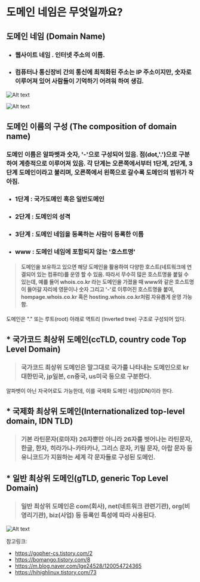 도메인 네임은 무엇일까요?
==========================
## 도메인 네임 (Domain Name)
- ### 웹사이트 네임 . 인터넷 주소의 이름. 
- ### 컴퓨터나 통신장비 간의 통신에 최적화된 주소는 IP 주소이지만, 숫자로 이루어져 있어 사람들이 기억하기 어려워 하여 생김.   

![Alt text](https://img1.daumcdn.net/thumb/R1280x0/?scode=mtistory2&fname=https%3A%2F%2Fblog.kakaocdn.net%2Fdn%2Fo5rxP%2FbtqDwdBlzkJ%2FWIolDKPjfswC6AF3k2xlWk%2Fimg.png)

![Alt text](https://blog.kakaocdn.net/dn/daixja/btqDwdOqa9y/tbBH8CI7NRp3YbQ5ko68Kk/img.gif)

## 도메인 이름의 구성 (The composition of domain name)
### 도메인 이름은 알파벳과 숫자, '-'으로 구성되어 있음. 점(dot,'.')으로 구분하여 계층적으로 이루어져 있음. 각 단계는 오른쪽에서부터 1단계, 2단계, 3단계 도메인이라고 불리며, 오른쪽에서 왼쪽으로 갈수록 도메인의 범위가 작아짐.
- ### 1단계 : 국가도메인 혹은 일반도메인
- ### 2단계 : 도메인의 성격
- ### 3단계 : 도메인 네임을 등록하는 사람이 등록한 이름
- ### www : 도메인 네임에 포함되지 않는 '호스트명'
 >#### 도메인을 보유하고 있으면 해당 도메인을 활용하여 다양한 호스트(네트워크에 연결되어 있는 컴퓨터)를 운영 할 수 있음. 따라서 무수히 많은 호스트명을 붙일 수 있는데, 예를 들어 whois.co.kr 라는 도메인을 가졌을 때 www와 같은 호스트명이 들어갈 자리에 영문이나 숫자 그리고 '-'로 이루어진 호스트명을 붙여, hompage.whois.co.kr 혹은 hosting.whois.co.kr처럼 자유롭게 운영 가능함.
 도메인은 "." 또는 루트(root) 아래로 역트리 (Inverted tree) 구조로 구성되어 있다. 

## * 국가코드 최상위 도메인(ccTLD, country code Top Level Domain)
> ### 국가코드 최상위 도메인은 말그대로 국가를 나타내는 도메인으로 kr대한민국, jp일본, cn중국, us미국 등으로 구분한다.
 알파벳이 아닌 자국어로도 가능한데, 이를 국제화 도메인 네임(IDN)이라 한다.

## * 국제화 최상위 도메인(Internationalized top-level domain, IDN TLD)
> ### 기본 라틴문자(로마자) 26자뿐만 아니라 26자를 벗어나는 라틴문자, 한글, 한자, 히라가나-카타카나, 그리스 문자, 키릴 문자, 아랍 문자 등 유니코드가 지원하는 세계 각 문자들로 구성된 도메인.
## * 일반 최상위 도메인(gTLD, generic Top Level Domain) 
> ### 일반 최상위 도메인은 com(회사), net(네트워크 관련기관), org(비영리기관), biz(사업) 등 등록인 특성에 따라 사용된다.
![Alt text](https://www.netpia.com/image/sogo/img_001.gif)
 
참고링크:   
  * <https://gopher-cs.tistory.com/2>   
   * <https://bomango.tistory.com/8>   
   * <https://m.blog.naver.com/lge24528/120054724365>   
   * <https://hihighlinux.tistory.com/73>   